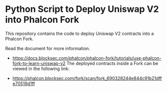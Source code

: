 # Python Script to Deploy Uniswap V2 into Phalcon Fork

This repository contains the code to deploy Uniswap V2 contracts into a Phalcon Fork.

Read the document for more information.

* https://docs.blocksec.com/phalcon/phalcon-fork/tutorials/use-phalcon-fork-to-learn-uniswap-v2
The deployed contracts inside a Fork can be viewed in the following link:

* https://phalcon.blocksec.com/fork/scan/fork_690328244e844c91b21dffe70519d1ff

